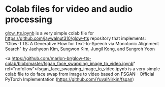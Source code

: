 # Colab files for video and audio processing

<a href="https://github.com/marlon-br/glow-tts-colab/blob/master/glow_tts.ipynb" rel="nofollow">glow_tts.ipynb</a> is a very simple colab file for https://github.com/jaywalnut310/glow-tts repository that implements: "Glow-TTS: A Generative Flow for Text-to-Speech via Monotonic Alignment Search" by Jaehyeon Kim, Sungwon Kim, Jungil Kong, and Sungroh Yoon

<a https://github.com/marlon-br/glow-tts-colab/blob/master/fsgan_face_swapping_image_to_video.ipynb" rel="nofollow">fsgan_face_swapping_image_to_video.ipynb</a> is a very simple colab file to do face swap from image to video based on FSGAN - Official PyTorch Implementation (https://github.com/YuvalNirkin/fsgan)
